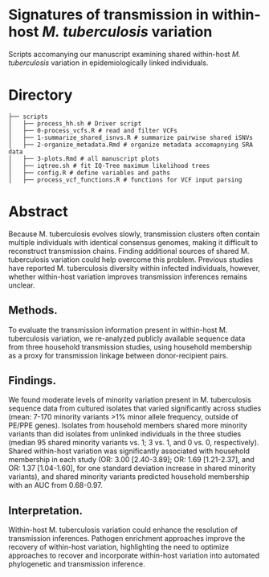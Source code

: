 # Signatures of transmission in within-host *M. tuberculosis* variation

Scripts accomanying our manuscript examining shared within-host *M. tuberculosis* variation in epidemiologically linked individuals. 

# Directory

```
├── scripts
│   ├── process_hh.sh # Driver script
│   ├── 0-process_vcfs.R # read and filter VCFs
│   ├── 1-summarize_shared_isnvs.R # summarize pairwise shared iSNVs
│   ├── 2-organize_metadata.Rmd # organize metadata accomapnying SRA data
│   ├── 3-plots.Rmd # all manuscript plots
│   ├── iqtree.sh # fit IQ-Tree maximum likelihood trees
│   ├── config.R # define variables and paths
│   ├── process_vcf_functions.R # functions for VCF input parsing

```

# Abstract
Because M. tuberculosis evolves slowly, transmission clusters often contain multiple individuals with identical consensus genomes, making it difficult to reconstruct transmission chains. Finding additional sources of shared M. tuberculosis variation could help overcome this problem. Previous studies have reported M. tuberculosis diversity within infected individuals, however, whether within-host variation improves transmission inferences remains unclear.

## Methods.
To evaluate the transmission information present in within-host M. tuberculosis variation, we re-analyzed publicly available sequence data from three household transmission studies, using household membership as a proxy for transmission linkage between donor-recipient pairs. 

## Findings. 
We found moderate levels of minority variation present in M. tuberculosis sequence data from cultured isolates that varied significantly across studies (mean: 7-170 minority variants >1% minor allele frequency, outside of PE/PPE genes). Isolates from household members shared more minority variants than did isolates from unlinked individuals in the three studies (median 95 shared minority variants vs. 1; 3 vs. 1, and 0 vs. 0, respectively). Shared within-host variation was significantly associated with household membership in each study (OR: 3.00 [2.40-3.89]; OR: 1.69 [1.21-2.37], and OR: 1.37 [1.04-1.60], for one standard deviation increase in shared minority variants), and shared minority variants predicted household membership with an AUC from 0.68-0.97. 

## Interpretation. 
Within-host M. tuberculosis variation could enhance the resolution of transmission inferences. Pathogen enrichment approaches improve the recovery of within-host variation, highlighting the need to optimize approaches to recover and incorporate within-host variation into automated phylogenetic and transmission inference. 
